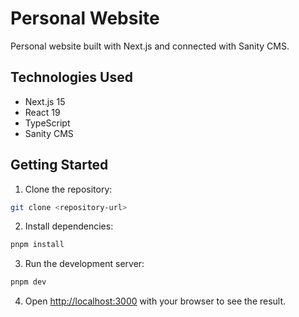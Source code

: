 # Personal Website

Personal website built with Next.js and connected with Sanity CMS.

## Technologies Used

- Next.js 15
- React 19
- TypeScript
- Sanity CMS

## Getting Started

1. Clone the repository:

```bash
git clone <repository-url>
```

2. Install dependencies:

```bash
pnpm install
```

3. Run the development server:

```bash
pnpm dev
```

4. Open [http://localhost:3000](http://localhost:3000) with your browser to see the result.
